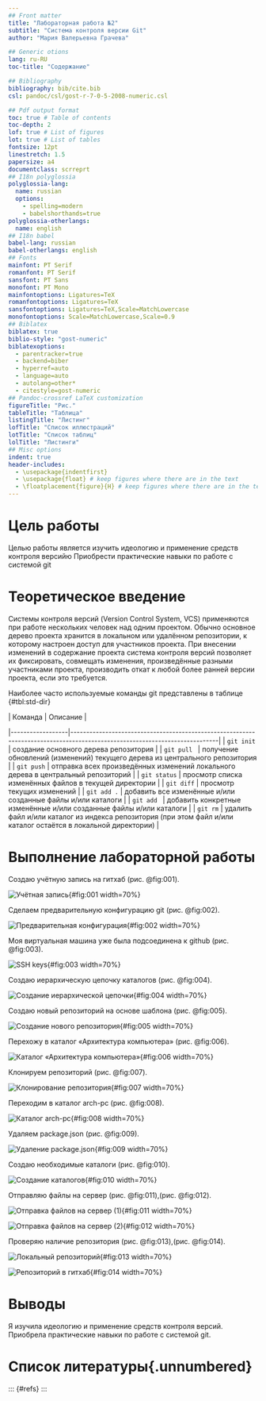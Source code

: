 ```yaml
---
## Front matter
title: "Лабораторная работа №2"
subtitle: "Система контроля версии Git"
author: "Мария Валерьевна Грачева"

## Generic otions
lang: ru-RU
toc-title: "Содержание"

## Bibliography
bibliography: bib/cite.bib
csl: pandoc/csl/gost-r-7-0-5-2008-numeric.csl

## Pdf output format
toc: true # Table of contents
toc-depth: 2
lof: true # List of figures
lot: true # List of tables
fontsize: 12pt
linestretch: 1.5
papersize: a4
documentclass: scrreprt
## I18n polyglossia
polyglossia-lang:
  name: russian
  options:
	- spelling=modern
	- babelshorthands=true
polyglossia-otherlangs:
  name: english
## I18n babel
babel-lang: russian
babel-otherlangs: english
## Fonts
mainfont: PT Serif
romanfont: PT Serif
sansfont: PT Sans
monofont: PT Mono
mainfontoptions: Ligatures=TeX
romanfontoptions: Ligatures=TeX
sansfontoptions: Ligatures=TeX,Scale=MatchLowercase
monofontoptions: Scale=MatchLowercase,Scale=0.9
## Biblatex
biblatex: true
biblio-style: "gost-numeric"
biblatexoptions:
  - parentracker=true
  - backend=biber
  - hyperref=auto
  - language=auto
  - autolang=other*
  - citestyle=gost-numeric
## Pandoc-crossref LaTeX customization
figureTitle: "Рис."
tableTitle: "Таблица"
listingTitle: "Листинг"
lofTitle: "Список иллюстраций"
lotTitle: "Список таблиц"
lolTitle: "Листинги"
## Misc options
indent: true
header-includes:
  - \usepackage{indentfirst}
  - \usepackage{float} # keep figures where there are in the text
  - \floatplacement{figure}{H} # keep figures where there are in the text
---
```


# Цель работы

Целью работы является изучить идеологию и применение средств контроля версийю Приобрести практические навыки по работе с системой git

# Теоретическое введение

Системы контроля версий (Version Control System, VCS) применяются при работе
нескольких человек над одним проектом. Обычно основное дерево проекта хранится в
локальном или удалённом репозитории, к которому настроен доступ для участников проекта. При внесении изменений в содержание проекта система контроля версий позволяет их фиксировать, совмещать изменения, произведённые разными участниками проекта, производить откат к любой более ранней версии проекта, если это требуется.

Наиболее часто используемые команды git представлены в таблице
{#tbl:std-dir}

| Команда          | Описание | 
                                                                                                
                                                                                                
|------------------|----------------------------------------------------------------------------------------------------------------------------|
| `git init`       | создание основного дерева репозитория                                                                               |
| `git pull `      | получение обновлений (изменений) текущего дерева из центрального репозитория     |
| `git push`       | отправка всех произведённых изменений локального дерева в
центральный репозиторий                                          |
| `git status`     | просмотр списка изменённых файлов в текущей директории |
| `git diff`       | просмотр текущих изменений                                                                                   |
| `git add .`      | добавить все изменённые и/или созданные файлы и/или каталоги                                                                                    |
| `git add `       | добавить конкретные изменённые и/или созданные файлы и/или
каталоги                                                                                                          |
| `git rm`         | удалить файл и/или каталог из индекса репозитория (при этом файл
и/или каталог остаётся в локальной директории)                                                                           |



# Выполнение лабораторной работы

Cоздаю учётную запись на гитхаб (рис. @fig:001).

![Учётная запись](image/Рисунок1.png){#fig:001 width=70%}

Сделаем предварительную конфигурацию git (рис. @fig:002).

![Предварительная конфигурация](image/Рисунок2.png){#fig:002 width=70%}

Моя виртуальная машина уже была подсоединена к github (рис. @fig:003).

![SSH keys](image/Рисунок3.png){#fig:003 width=70%}

Создаю иерархическую цепочку каталогов (рис. @fig:004).

![Создание иерархической цепочки](image/Рисунок4.png){#fig:004 width=70%}

Создаю новый репозиторий на основе шаблона (рис. @fig:005).

![Создание нового репозитория](image/Рисунок5.png){#fig:005 width=70%}

Перехожу в каталог «Архитектура компьютера» (рис. @fig:006).

![Каталог «Архитектура компьютера»](image/Рисунок6.png){#fig:006 width=70%}

Клонируем репозиторий (рис. @fig:007).

![Клонирование репозитория](image/Рисунок7.png){#fig:007 width=70%}

Переходим в каталог arch-pc (рис. @fig:008).

![Каталог arch-pc](image/Рисунок8.png){#fig:008 width=70%}

Удаляем package.json (рис. @fig:009).

![Удаление package.json](image/Рисунок9.png){#fig:009 width=70%}

Создаю необходимые каталоги (рис. @fig:010).

![Создание каталогов](image/Рисунок10.png){#fig:010 width=70%}

Отправляю файлы на сервер (рис. @fig:011),(рис. @fig:012).

![Отправка файлов на сервер (1)](image/Рисунок11.png){#fig:011 width=70%}

![Отправка файлов на сервер (2)](image/Рисунок12.png){#fig:012 width=70%}

Проверяю наличие репозитория (рис. @fig:013),(рис. @fig:014).

![Локальный репозиторий](image/Рисунок13.png){#fig:013 width=70%}

![Репозиторий в гитхаб](image/Рисунок14.png){#fig:014 width=70%}

# Выводы

Я изучила идеологию и применение средств контроля версий. Приобрела 
практические навыки по работе с системой git.

# Список литературы{.unnumbered}

::: {#refs}
:::
